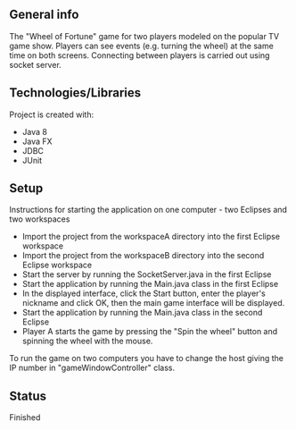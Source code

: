 ## General info
The "Wheel of Fortune" game for two players modeled on the popular TV game show.
Players can see events (e.g. turning the wheel) at the same time on both screens.
Connecting between players is carried out using socket server.
	
## Technologies/Libraries
Project is created with:
* Java 8
* Java FX
* JDBC
* JUnit

## Setup
Instructions for starting the application on one computer - two Eclipses and two workspaces
* Import the project from the workspaceA directory into the first Eclipse workspace
* Import the project from the workspaceB directory into the second Eclipse workspace
* Start the server by running the SocketServer.java in the first Eclipse
* Start the application by running the Main.java class in the first Eclipse
* In the displayed interface, click the Start button, enter the player's nickname and click OK, then the main game interface will be displayed.
* Start the application by running the Main.java class in the second Eclipse
* Player A starts the game by pressing the "Spin the wheel" button and spinning the wheel with the mouse.

To run the game on two computers you have to change the host giving the IP number in "gameWindowController" class.

## Status
Finished
